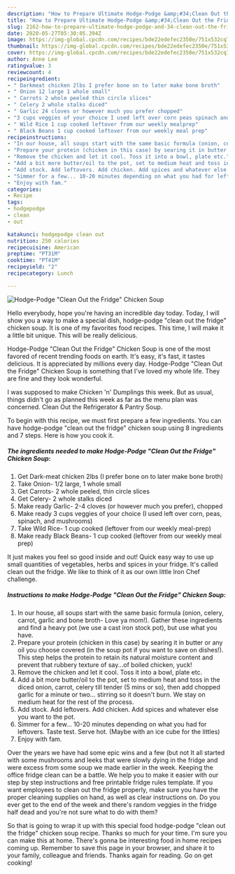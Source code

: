 ```yaml
---
description: "How to Prepare Ultimate Hodge-Podge &amp;#34;Clean Out the Fridge&amp;#34; Chicken Soup"
title: "How to Prepare Ultimate Hodge-Podge &amp;#34;Clean Out the Fridge&amp;#34; Chicken Soup"
slug: 2162-how-to-prepare-ultimate-hodge-podge-and-34-clean-out-the-fridge-and-34-chicken-soup
date: 2020-05-27T05:30:05.394Z
image: https://img-global.cpcdn.com/recipes/bde22edefec2350e/751x532cq70/hodge-podge-clean-out-the-fridge-chicken-soup-recipe-main-photo.jpg
thumbnail: https://img-global.cpcdn.com/recipes/bde22edefec2350e/751x532cq70/hodge-podge-clean-out-the-fridge-chicken-soup-recipe-main-photo.jpg
cover: https://img-global.cpcdn.com/recipes/bde22edefec2350e/751x532cq70/hodge-podge-clean-out-the-fridge-chicken-soup-recipe-main-photo.jpg
author: Anne Lee
ratingvalue: 3
reviewcount: 4
recipeingredient:
- " Darkmeat chicken 2lbs I prefer bone on to later make bone broth"
- " Onion 12 large 1 whole small"
- " Carrots 2 whole peeled thin circle slices"
- " Celery 2 whole stalks diced"
- " Garlic 24 cloves or however much you prefer chopped"
- "3 cups veggies of your choice I used left over corn peas spinach and mushrooms"
- " Wild Rice 1 cup cooked leftover from our weekly mealprep"
- " Black Beans 1 cup cooked leftover from our weekly meal prep"
recipeinstructions:
- "In our house, all soups start with the same basic formula (onion, celery, carrot, garlic and bone broth- Love ya mom!). Gather these ingredients and find a heavy pot (we use a cast iron stock pot), but use what you have."
- "Prepare your protein (chicken in this case) by searing it in butter or any oil you choose covered (in the soup pot if you want to save on dishes!). This step helps the protein to retain its natural moisture content and prevent that rubbery texture of say...of boiled chicken, yuck!"
- "Remove the chicken and let it cool. Toss it into a bowl, plate etc."
- "Add a bit more butter/oil to the pot, set to medium heat and toss in the diced onion, carrot, celery till tender (5 mins or so), then add chopped garlic for a minute or two... stirring so it doesn&#39;t burn. We stay on medium heat for the rest of the process."
- "Add stock. Add leftovers. Add chicken. Add spices and whatever else you want to the pot."
- "Simmer for a few... 10-20 minutes depending on what you had for leftovers. Taste test. Serve hot. (Maybe with an ice cube for the littles)"
- "Enjoy with fam."
categories:
- Recipe
tags:
- hodgepodge
- clean
- out

katakunci: hodgepodge clean out 
nutrition: 250 calories
recipecuisine: American
preptime: "PT31M"
cooktime: "PT41M"
recipeyield: "2"
recipecategory: Lunch

---
```



![Hodge-Podge &#34;Clean Out the Fridge&#34; Chicken Soup](https://img-global.cpcdn.com/recipes/bde22edefec2350e/751x532cq70/hodge-podge-clean-out-the-fridge-chicken-soup-recipe-main-photo.jpg)

Hello everybody, hope you're having an incredible day today. Today, I will show you a way to make a special dish, hodge-podge &#34;clean out the fridge&#34; chicken soup. It is one of my favorites food recipes. This time, I will make it a little bit unique. This will be really delicious.

Hodge-Podge &#34;Clean Out the Fridge&#34; Chicken Soup is one of the most favored of recent trending foods on earth. It's easy, it's fast, it tastes delicious. It is appreciated by millions every day. Hodge-Podge &#34;Clean Out the Fridge&#34; Chicken Soup is something that I've loved my whole life. They are fine and they look wonderful.

I was supposed to make Chicken &#39;n&#39; Dumplings this week. But as usual, things didn&#39;t go as planned this week as far as the menu plan was concerned. Clean Out the Refrigerator &amp; Pantry Soup.


To begin with this recipe, we must first prepare a few ingredients. You can have hodge-podge &#34;clean out the fridge&#34; chicken soup using 8 ingredients and 7 steps. Here is how you cook it.

<!--inarticleads1-->

##### The ingredients needed to make Hodge-Podge &#34;Clean Out the Fridge&#34; Chicken Soup:

1. Get  Dark-meat chicken 2lbs (I prefer bone on to later make bone broth)
1. Take  Onion- 1/2 large, 1 whole small
1. Get  Carrots- 2 whole peeled, thin circle slices
1. Get  Celery- 2 whole stalks diced
1. Make ready  Garlic- 2-4 cloves (or however much you prefer), chopped
1. Make ready 3 cups veggies of your choice (I used left over corn, peas, spinach, and mushrooms)
1. Take  Wild Rice- 1 cup cooked (leftover from our weekly meal-prep)
1. Make ready  Black Beans- 1 cup cooked (leftover from our weekly meal prep)


It just makes you feel so good inside and out! Quick easy way to use up small quantities of vegetables, herbs and spices in your fridge. It&#39;s called clean out the fridge. We like to think of it as our own little Iron Chef challenge. 

<!--inarticleads2-->

##### Instructions to make Hodge-Podge &#34;Clean Out the Fridge&#34; Chicken Soup:

1. In our house, all soups start with the same basic formula (onion, celery, carrot, garlic and bone broth- Love ya mom!). Gather these ingredients and find a heavy pot (we use a cast iron stock pot), but use what you have.
1. Prepare your protein (chicken in this case) by searing it in butter or any oil you choose covered (in the soup pot if you want to save on dishes!). This step helps the protein to retain its natural moisture content and prevent that rubbery texture of say...of boiled chicken, yuck!
1. Remove the chicken and let it cool. Toss it into a bowl, plate etc.
1. Add a bit more butter/oil to the pot, set to medium heat and toss in the diced onion, carrot, celery till tender (5 mins or so), then add chopped garlic for a minute or two... stirring so it doesn&#39;t burn. We stay on medium heat for the rest of the process.
1. Add stock. Add leftovers. Add chicken. Add spices and whatever else you want to the pot.
1. Simmer for a few... 10-20 minutes depending on what you had for leftovers. Taste test. Serve hot. (Maybe with an ice cube for the littles)
1. Enjoy with fam.


Over the years we have had some epic wins and a few (but not It all started with some mushrooms and leeks that were slowly dying in the fridge and were excess from some soup we made earlier in the week. Keeping the office fridge clean can be a battle. We help you to make it easier with our step by step instructions and free printable fridge rules template. If you want employees to clean out the fridge properly, make sure you have the proper cleaning supplies on hand, as well as clear instructions on. Do you ever get to the end of the week and there&#39;s random veggies in the fridge half dead and you&#39;re not sure what to do with them? 

So that is going to wrap it up with this special food hodge-podge &#34;clean out the fridge&#34; chicken soup recipe. Thanks so much for your time. I'm sure you can make this at home. There's gonna be interesting food in home recipes coming up. Remember to save this page in your browser, and share it to your family, colleague and friends. Thanks again for reading. Go on get cooking!
